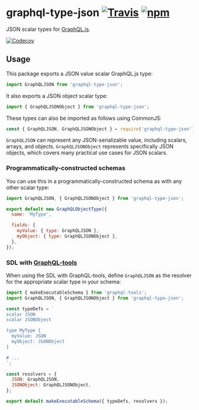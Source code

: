 # graphql-type-json [![Travis][build-badge]][build] [![npm][npm-badge]][npm]

JSON scalar types for [GraphQL.js](https://github.com/graphql/graphql-js).

[![Codecov][codecov-badge]][codecov]

## Usage

This package exports a JSON value scalar GraphQL.js type:

```js
import GraphQLJSON from 'graphql-type-json';
```

It also exports a JSON object scalar type:

```js
import { GraphQLJSONObject } from 'graphql-type-json';
```

These types can also be imported as follows using CommonJS:

```js
const { GraphQLJSON, GraphQLJSONObject } = require('graphql-type-json');
```

`GraphQLJSON` can represent any JSON-serializable value, including scalars, arrays, and objects. `GraphQLJSONObject` represents specifically JSON objects, which covers many practical use cases for JSON scalars.

### Programmatically-constructed schemas

You can use this in a programmatically-constructed schema as with any other scalar type:

```js
import GraphQLJSON, { GraphQLJSONObject } from 'graphql-type-json';

export default new GraphQLObjectType({
  name: 'MyType',

  fields: {
    myValue: { type: GraphQLJSON },
    myObject: { type: GraphQLJSONObject },
  },
});
```

### SDL with [GraphQL-tools](https://github.com/apollographql/graphql-tools)

When using the SDL with GraphQL-tools, define `GraphQLJSON` as the resolver for the appropriate scalar type in your schema:

```js
import { makeExecutableSchema } from 'graphql-tools';
import GraphQLJSON, { GraphQLJSONObject } from 'graphql-type-json';

const typeDefs = `
scalar JSON
scalar JSONObject

type MyType {
  myValue: JSON
  myObject: JSONObject
}

# ...
`;

const resolvers = {
  JSON: GraphQLJSON,
  JSONObject: GraphQLJSONObject,
};

export default makeExecutableSchema({ typeDefs, resolvers });
```

[build-badge]: https://img.shields.io/travis/taion/graphql-type-json/master.svg
[build]: https://travis-ci.org/taion/graphql-type-json

[npm-badge]: https://img.shields.io/npm/v/graphql-type-json.svg
[npm]: https://www.npmjs.com/package/graphql-type-json

[codecov-badge]: https://img.shields.io/codecov/c/github/taion/graphql-type-json/master.svg
[codecov]: https://codecov.io/gh/taion/graphql-type-json
